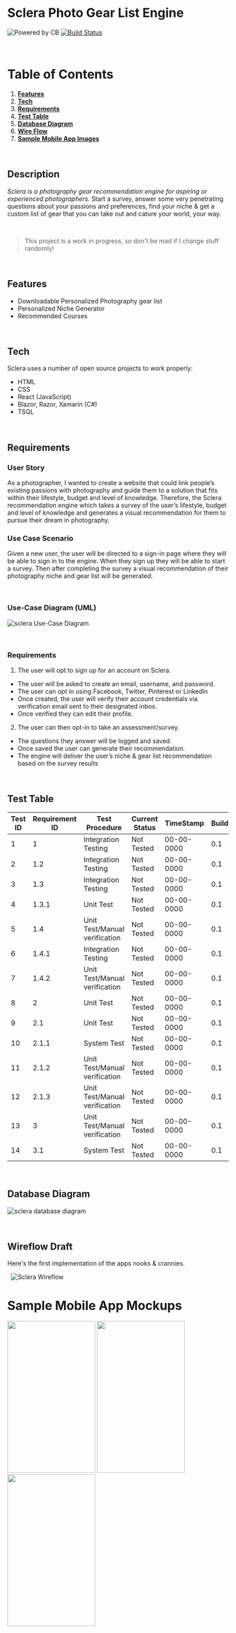 # Sclera Photo Gear List Engine 

![Powered by CB](https://github.com/merchp/sclera/blob/bf3ad0b4723723f7e08ee73ac7834dc176aa2f56/Powered%20by%20CB%5B169%5D.png) [![Build Status](https://travis-ci.com/merchp/sclera.svg?branch=master)](https://travis-ci.com/github/merchp/sclera)

&nbsp;
# Table of Contents

1. **[Features](#Features)** 
2. **[Tech](#Tech)**
3. **[Requirements](Requirements)**
4. **[Test Table](Test-Table)**
5. **[Database Diagram](#Database-Diagram)**
6. **[Wire Flow](#WireflowDraft)**
7. **[Sample Mobile App Images](#SampleMobileAppImages)**

&nbsp;
## Description
 
*Sclera is a photography gear recommendation engine for aspiring or experienced photographers.* Start a survey, answer some very penetrating questions about your passions and preferences, find your niche & get a custom list of gear that you can take out and cature your world, your way.  

&nbsp;

> This project is a work in progress, so don't be mad if I change stuff randomly!

&nbsp;
## Features 


- Downloadable Personalized Photography gear list
- Personalized Niche Generator
- Recommended Courses

&nbsp;
## Tech

Sclera uses a number of open source projects to work properly:

- HTML
- CSS
- React (JavaScript)
- Blazor, Razor, Xamarin (C#)
- TSQL


&nbsp;
## Requirements

###  User Story
As a photographer, I wanted to create a website that could link people’s existing passions with photography and guide them to a solution that fits within their lifestyle, budget and level of knowledge. Therefore, the Sclera recommendation engine which takes a survey of the user’s lifestyle, budget and level of knowledge and generates a visual recommendation for them to pursue their dream in photography.

### Use Case Scenario 

Given a new user, the user will be directed to a sign-in page where they will be able to sign in to the engine. When they sign up they will be able to start a survey. Then after completing the survey a visual recommendation of their photography niche and gear list will be generated.

&nbsp;
### Use-Case Diagram (UML)

![sclera Use-Case Diagram](https://github.com/merchp/sclera/blob/3d5898ab8de35b4d9d39e15b7ddcc8f6549bf8f3/UML.png)

&nbsp;
### Requirements 

1. The user will opt to sign up for an account on Sclera.
- The user will be asked to create an email, username, and password.
- The user can opt in using Facebook, Twitter, Pinterest or LinkedIn
- Once created, the user will verify their account credentials via verification email sent to their designated inbox.
- Once verified they can edit their profile.

2.	The user can then opt-in to take an assessment/survey.
- The questions they answer will be logged and saved.
- Once saved the user can generate their recommendation.
- The engine will deliver the user’s niche  & gear list recommendation based on the survey results

&nbsp;
## Test Table

| Test ID | Requirement ID | Test Procedure | Current Status | TimeStamp | Build/Version |
|---------|----------------|----------------|----------------|-----------|---------------|
| 1       | 1			     | Integration Testing  | Not Tested     | 00-00-0000 | 0.1          |
| 2       | 1.2			   | Integration Testing  | Not Tested     | 00-00-0000 | 0.1          |
| 3       | 1.3			   | Integration Testing  | Not Tested     | 00-00-0000 | 0.1          |
| 4       | 1.3.1		  | Unit Test            | Not Tested     | 00-00-0000 | 0.1          |
| 5       | 1.4			   | Unit Test/Manual verification         | Not Tested     | 00-00-0000 | 0.1 |
| 6       | 1.4.1			 | Integration Testing  | Not Tested     | 00-00-0000 | 0.1 |
| 7       | 1.4.2			 | Unit Test/Manual verification         | Not Tested     | 00-00-0000 | 0.1          |
| 8       | 2		      | Unit Test            | Not Tested     | 00-00-0000 | 0.1     |
| 9       | 2.1		    | Unit Test            | Not Tested     | 00-00-0000 | 0.1          |
| 10      | 2.1.1		  | System Test          | Not Tested     | 00-00-0000 | 0.1          |
| 11      | 2.1.2	   | Unit Test/Manual verification | Not Tested     | 00-00-0000 | 0.1|
| 12      | 2.1.3	   | Unit Test/Manual verification | Not Tested     | 00-00-0000 | 0.1|
| 13      | 3	       | Unit Test/Manual verification | Not Tested     | 00-00-0000 | 0.1|
| 14      | 3.1	     | System Test          | Not Tested     | 00-00-0000 | 0.1|



&nbsp;
## Database Diagram

![sclera database diagram](https://user-images.githubusercontent.com/46344252/108671946-1cadca00-7496-11eb-9973-67024e2a6691.JPG)

&nbsp;
## Wireflow Draft
Here's the first implementation of the apps nooks & crannies.

&nbsp;
![Sclera Wireflow](https://user-images.githubusercontent.com/46344252/108671452-53371500-7495-11eb-9764-6737901b3530.png)

# Sample Mobile App Mockups
<img src="https://github.com/merchp/sclera/blob/eb734656a39012409a2206eb34142496a5a34d0b/rf%2015-35mm%20product%20page%20-%20mobile.jpg" width="200" height="346"/> <img src="https://github.com/merchp/sclera/blob/eb734656a39012409a2206eb34142496a5a34d0b/r%20pics%20-%20mobile.jpg" width="200" height="346"/> <img src="https://github.com/merchp/sclera/blob/eb734656a39012409a2206eb34142496a5a34d0b/r%20bop%20page%20-%20mobile.jpg" width="200" height="346"/>


